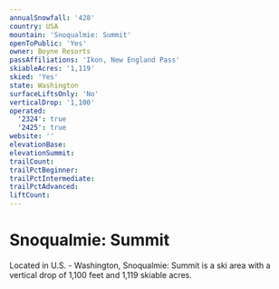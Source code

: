 ```yaml
---
annualSnowfall: '428'
country: USA
mountain: 'Snoqualmie: Summit'
openToPublic: 'Yes'
owner: Boyne Resorts
passAffiliations: 'Ikon, New England Pass'
skiableAcres: '1,119'
skied: 'Yes'
state: Washington
surfaceLiftsOnly: 'No'
verticalDrop: '1,100'
operated:
  '2324': true
  '2425': true
website: ''
elevationBase:
elevationSummit:
trailCount:
trailPctBeginner:
trailPctIntermediate:
trailPctAdvanced:
liftCount:
---
```



# Snoqualmie: Summit

Located in U.S. - Washington, Snoqualmie: Summit is a ski area with a vertical drop of 1,100 feet and 1,119 skiable acres.
